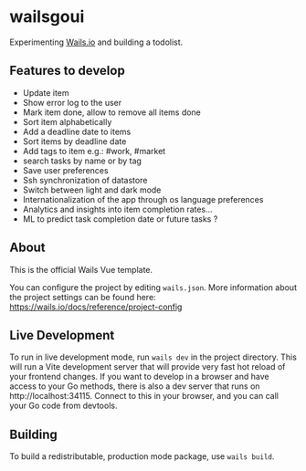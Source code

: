 # wailsgoui

Experimenting [Wails.io](https://wails.io) and building a todolist.

## Features to develop

* Update item
* Show error log to the user
* Mark item done, allow to remove all items done
* Sort item alphabetically
* Add a deadline date to items
* Sort items by deadline date
* Add tags to item e.g.: #work, #market
* search tasks by name or by tag
* Save user preferences
* Ssh synchronization of datastore
* Switch between light and dark mode
* Internationalization of the app through os language preferences
* Analytics and insights into item completion rates...
* ML to predict task completion date or future tasks ?

## About

This is the official Wails Vue template.

You can configure the project by editing `wails.json`. More information about the project settings can be found
here: https://wails.io/docs/reference/project-config

## Live Development

To run in live development mode, run `wails dev` in the project directory. This will run a Vite development
server that will provide very fast hot reload of your frontend changes. If you want to develop in a browser
and have access to your Go methods, there is also a dev server that runs on http://localhost:34115. Connect
to this in your browser, and you can call your Go code from devtools.

## Building

To build a redistributable, production mode package, use `wails build`.

